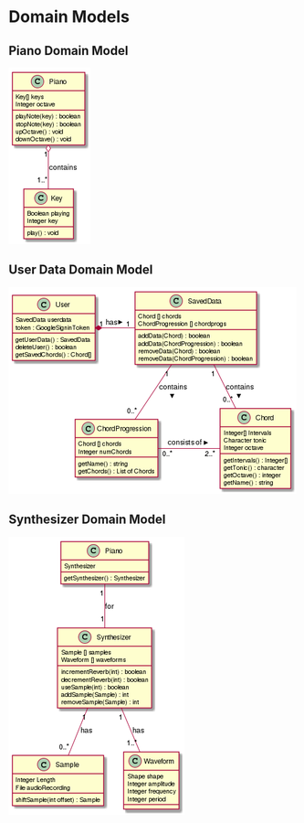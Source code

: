 # Domain Models



## Piano Domain Model

![Piano Domain Model](https://raw.githubusercontent.com/devinchristianson/daj/master/docs/assets/uml/pianoDomainModel.png)

<div style="page-break-after: always;"></div>

## User Data Domain Model

![Piano Domain Model](https://raw.githubusercontent.com/devinchristianson/daj/master/docs/assets/uml/userDataDomainModel.png)

<div style="page-break-after: always;"></div>

## Synthesizer Domain Model

![Piano Domain Model](https://raw.githubusercontent.com/devinchristianson/daj/master/docs/assets/uml/synthDomainModel.png)
